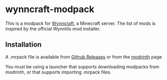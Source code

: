 # wynncraft-modpack

This is a modpack for [Wynncraft](https://wynncraft.com), a Minecraft server. The list of mods is inspired by the official Wynntils mod installer.

## Installation

A .mrpack file is available from [Github Releases](https://github.com/TacoMonkey11/wynncraft-pack/releases) or from the [modrinth](https://modrinth.com/modpack/wynncraft-pack) page

You must be using a launcher that supports downloading modpacks from modrinth, or that supports importing .mrpack files.
